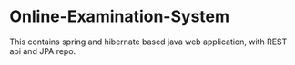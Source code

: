 # Online-Examination-System

This contains spring and hibernate based java web application, with REST api and JPA repo.
